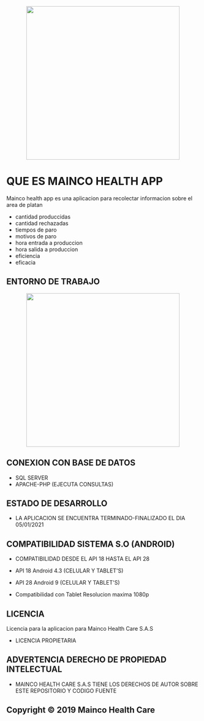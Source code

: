 <p align="center"><a href="https://mainco.com.co" target="_blank"><img src="https://github.com/jhonatan11530/android/blob/master/app/src/main/res/drawable/spash.jpg" width="400"></a></p>

#  QUE ES MAINCO HEALTH APP
Mainco health app es una aplicacion para recolectar informacion sobre el area de platan

- cantidad produccidas
- cantidad rechazadas
- tiempos de paro
- motivos de paro
- hora entrada a produccion
- hora salida a produccion
- eficiencia
- eficacia

## ENTORNO DE TRABAJO
<p align="center"><a href="https://developer.android.com/studio" target="_blank"><img src="https://i.blogs.es/6e0b73/android-studio/1366_2000.png" width="400"></a></p>

## CONEXION CON BASE DE DATOS
- SQL SERVER
- APACHE-PHP (EJECUTA CONSULTAS)

## ESTADO DE DESARROLLO
- LA APLICACION SE ENCUENTRA TERMINADO-FINALIZADO EL DIA 05/01/2021

## COMPATIBILIDAD SISTEMA S.O (ANDROID)
- COMPATIBILIDAD DESDE EL API 18 HASTA EL API 28

- API 18 Android 4.3 (CELULAR Y TABLET'S)
- API 28 Android 9 (CELULAR Y TABLET'S)
- Compatibilidad con Tablet Resolucion maxima 1080p

## LICENCIA
Licencia para la aplicacion para Mainco Health Care S.A.S 
- LICENCIA PROPIETARIA

## ADVERTENCIA DERECHO DE PROPIEDAD INTELECTUAL
- MAINCO HEALTH CARE S.A.S TIENE LOS DERECHOS DE AUTOR SOBRE ESTE REPOSITORIO Y CODIGO FUENTE

## Copyright © 2019 Mainco Health Care

